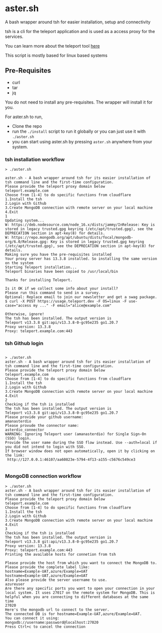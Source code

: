 # aster.sh

A bash wrapper around tsh for easier installation, setup and connectivity


tsh is a cli for the teleport application and is used as a access proxy for the services. 

You can learn more about the  teleport tool [here](https://github.com/gravitational/teleport)

This script is mostly based for linux based systems

## Pre-Requisites
- curl
- tar
- jq

You do not need to install any pre-requisites. The wrapper will install it for you.

For aster.sh to run, 
- Clone the repo
- run the ```./install``` script to run it globally or you can just use it with ```./aster.sh```
- you can start using aster.sh by pressing ```aster.sh``` anywhere from your system.

### tsh installation workflow
```
> ./aster.sh 

aster.sh - A bash wrapper around tsh for its easier installation of tsh command line and the first-time configuration.
Please provide the teleport proxy domain below
teleport.example.com
Choose from [1-4] to do specific functions from cloudflare
1.Install the tsh 
2.Login with Github
3.Create MongoDB connection with remote server on your local machine
4.Exit
1
Updating system...
W: https://deb.nodesource.com/node_16.x/dists/jammy/InRelease: Key is stored in legacy trusted.gpg keyring (/etc/apt/trusted.gpg), see the DEPRECATION section in apt-key(8) for details.
W: https://repo.mongodb.org/apt/ubuntu/dists/focal/mongodb-org/6.0/Release.gpg: Key is stored in legacy trusted.gpg keyring (/etc/apt/trusted.gpg), see the DEPRECATION section in apt-key(8) for details.
Making sure you have the pre-requisites installed
Your proxy server has 13.3.8 installed. So installing the same version on the system
Starting Teleport installation...
Teleport binaries have been copied to /usr/local/bin

Thanks for installing Teleport.

Is it OK if we collect some info about your install?
Please run this command to send in a survey.
Optional: Replace email to join our newsletter and get a swag package.
$ curl -X POST https://usage.teleport.dev -F OS=linux -F use-case="access my ..." -F email="alice@example.com"

Otherwise, ignore!
The tsh has been installed. The output version is
Teleport v13.3.8 git:api/v13.3.8-0-gc95e235 go1.20.7
Proxy version: 13.3.8
Proxy: teleport.example.com:443

```

### tsh Github login

```

> ./aster.sh 
aster.sh - A bash wrapper around tsh for its easier installation of tsh command line and the first-time configuration.
Please provide the teleport proxy domain below
teleport.example.com
Choose from [1-4] to do specific functions from cloudflare
1.Install the tsh 
2.Login with Github
3.Create MongoDB connection with remote server on your local machine
4.Exit
2
Checking if the tsh is installed
The tsh has been installed. The output version is
Teleport v13.3.8 git:api/v13.3.8-0-gc95e235 go1.20.7
Please provide your github username:
amanasterdio
Please provude the connector name:
asterdio_connector
WARNING: Ignoring Teleport user (amanasterdio) for Single Sign-On (SSO) login.
Provide the user name during the SSO flow instead. Use --auth=local if you did not intend to login with SSO.
If browser window does not open automatically, open it by clicking on the link:
 http://127.0.0.1:46107/aa60823e-5794-4f13-a155-c5676c549ce3


```
### MongoDB connection workflow
```
> ./aster.sh 
aster.sh - A bash wrapper around tsh for its easier installation of tsh command line and the first-time configuration.
Please provide the teleport proxy domain below
teleport.example.com
Choose from [1-4] to do specific functions from cloudflare
1.Install the tsh 
2.Login with Github
3.Create MongoDB connection with remote server on your local machine
4.Exit
3
Checking if the tsh is installed
The tsh has been installed. The output version is
Teleport v13.3.8 git:api/v13.3.8-0-gc95e235 go1.20.7
Proxy version: 13.3.8
Proxy: teleport.example.com:443
Printing the available hosts for connetion from tsh                               

Please provide the host from which you want to connect the MongoDB to. Please provide the complete label like:
hostname=Example-UAT,azure/Example=UAT
hostname=Example-UAT,azure/Example=UAT
Also please provide the server username to use.
azureuser
Are there any specific ports you want to open your connection in your local system. It uses 27017 on the remote system for MongoDB. This is helpful when you are connecting to different databases at the same time
27020
Here's the mongodb url to connect to the server.
The connected DB is for hostname=Example-UAT,azure/Example=UAT.
You can connect it using:
mongodb://username:password@localhost:27020
Press Ctrl+c to cancel the connection

```